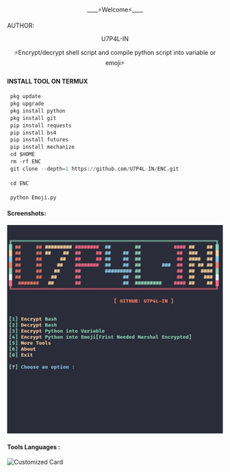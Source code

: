 <p align="center">
____⚡Welcome⚡____


AUTHOR:
<p align="center">
U7P4L-IN

</br>
<p align="center">
      ⚡Encrypt/decrypt shell script and compile python script into variable or emoji⚡

</p>
  
#### INSTALL TOOL ON TERMUX
```python
 pkg update
 pkg upgrade
 pkg install python
 pkg install git
 pip install requests
 pip install bs4
 pip install futures
 pip install mechanize
 cd $HOME 
 rm -rf ENC
 git clone --depth=1 https://github.com/U7P4L-IN/ENC.git

 cd ENC

 python Emoji.py
```
#### Screenshots:

<p align="center"><img src="https://github.com/U7P4L-IN/ENC/blob/main/IMG_20230315_174016.jpg">


#### Tools Languages :

![Customized Card](https://github-readme-stats.vercel.app/api/pin?username=U7P4L-IN&repo=ENC&title_color=fff&icon_color=f9f9f9&text_color=9f9f9f&bg_color=151515)
